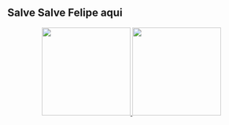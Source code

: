 ## Salve Salve Felipe aqui
<div align="center">
  <a href="https://github.com/Fee-Lipe">
  <img height="180em" src="https://github-readme-stats.vercel.app/api?username=Fee-Lipe&show_icons=true&theme=dracula&include_all_commits=true&count_private=true"/>
  <img height="180em" src="https://github-readme-stats.vercel.app/api/top-langs/?username=Fee-Lipe&layout=compact&langs_count=7&theme=dracula"/>
</div>
